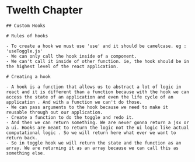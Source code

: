 # Twelth Chapter

    ## Custom Hooks

    # Rules of hooks

    - To create a hook we must use 'use' and it should be camelcase. eg : 'useToggle.js'
    - We can only call the hook inside of a component.
    - We can't call it inside of other function. ie, the hook should be in the highest level of the react application.

    # Creating a hook

    - A hook is a function that allows us to abstract a lot of logic in react and it is different than a function because with the hook we can access the state of an application and even the life cycle of an application . And with a function we can't do those.
    - We can pass arguments to the hook because we need to make it reusable through out our application.
    - Create a function to do the toggle and redo it.
    - And then we can return something. We are never gonna return a jsx or a ui. Hooks are meant to return the logic not the ui logic like actual computational logic . So we will return here what ever we want to return back.
    - So in toggle hook we will return the state and the function as an array. We are returning it as an array because we can call this as something else.
